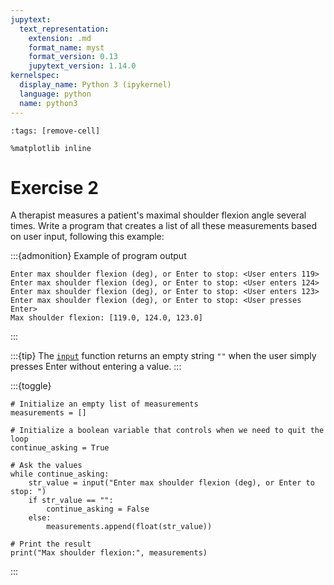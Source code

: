 ```yaml
---
jupytext:
  text_representation:
    extension: .md
    format_name: myst
    format_version: 0.13
    jupytext_version: 1.14.0
kernelspec:
  display_name: Python 3 (ipykernel)
  language: python
  name: python3
---
```


```{code-cell} ipython3
:tags: [remove-cell]

%matplotlib inline
```


# Exercise 2

A therapist measures a patient's maximal shoulder flexion angle several times. Write a program that creates a list of all these measurements based on user input, following this example:

:::{admonition} Example of program output
```none
Enter max shoulder flexion (deg), or Enter to stop: <User enters 119>
Enter max shoulder flexion (deg), or Enter to stop: <User enters 124>
Enter max shoulder flexion (deg), or Enter to stop: <User enters 123>
Enter max shoulder flexion (deg), or Enter to stop: <User presses Enter>
Max shoulder flexion: [119.0, 124.0, 123.0]
```
:::

:::{tip}
The [`input`](python_strings_input.md) function returns an empty string `""` when the user simply presses Enter without entering a value.
:::

:::{toggle}
```
# Initialize an empty list of measurements
measurements = []

# Initialize a boolean variable that controls when we need to quit the loop
continue_asking = True

# Ask the values
while continue_asking:
    str_value = input("Enter max shoulder flexion (deg), or Enter to stop: ")
    if str_value == "":
        continue_asking = False
    else:
        measurements.append(float(str_value))

# Print the result
print("Max shoulder flexion:", measurements)
```
:::
